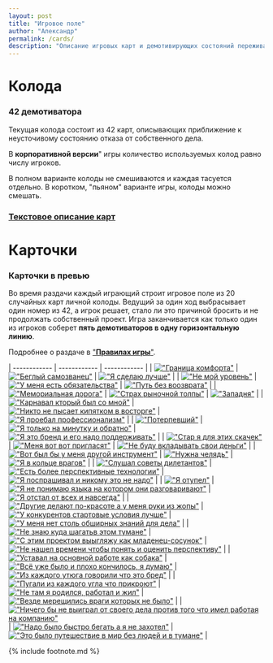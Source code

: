 ```yaml
---
layout: post
title: "Игровое поле"
author: "Александр"
permalink: /cards/
description: "Описание игровых карт и демотивирующих состояний переживаемых в процессе отказа от продолжения собственного проекта в пользу работы по найму" 
---
```


# Колода

### 42 демотиватора

Текущая колода состоит из 42 карт, описывающих приближение к неусточивому состоянию отказа от собственного дела.  

В **корпоративной версии**" игры количество используемых колод равно числу игроков.

В полном варианте колоды не смешиваются и каждая тасуется отдельно. В коротком, "пьяном" варианте игры, колоды можно смешать. 

### [Текстовое описание карт](/_cards/)

# Карточки

### Карточки в превью

Во время раздачи каждый играющий строит игровое поле из 20 случайных карт личной колоды. Ведущий за один ход выбрасывает один номер из 42, а игрок решает, стало ли это причиной бросить и не продолжать собственный проект. Игра заканчивается как только один из игроков соберет **пять демотиваторов в одну горизонтальную линию**. 

Подробнее о раздаче в ["**Правилах игры**"](/rules/). 

| ------------ | ------------ | ------------ |
| <a href="/ComfortLimitReached/">!["Граница комфорта"](../_img/1_m.svg)</a> | <a href="/UnmaskingTheImpostor/">!["Беглый самозванец"](../_img/2_m.svg)</a> | <a href="/IDoBetter/">!["Я сделаю лучше"](../_img/3_m.svg)</a> | 
| <a href="/Hierarchy/ ">!["Не мой уровень"](../_img/4_m.svg)</a> | <a href="/Obligation/">!["У меня есть  обязательства"](../_img/5_m.svg)</a> | <a href="/WithoutReturn/">!["Путь без воозврата"](../_img/6_m.svg)</a> |
| <a href="/WreathsOnPillars/">!["Мемориальная дорога"](../_img/7_m.svg)</a> | <a href="/Agoraphobia/">!["Страх рыночной толпы"](../_img/8_m.svg)</a> | <a href="/Claustrophobia/">!["Западня"](../_img/9_m.svg)</a> | 
| <a href="/Prosperity/">!["Карнавал кторый был со мной"](../_img/10_m.svg)</a> | <a href="/NoApplause/">!["Никто не пысает кипятком в восторге"](../_img/11_m.svg)</a> | <a href="/DoubtAboutProfessionalism/">!["Я проебал профессионализм"](../_img/12_m.svg)</a> |
| <a href="/Hype/">!["Потерпевший"](../_img/13_m.svg)</a> | <a href="/Intermit/">!["Я только на минутку и обратно"](../_img/14_m.svg)</a> | <a href="/SupportMyBrand/">!["Я это бренд и его надо поддерживать"](../_img/15_m.svg)</a> | 
| <a href="/ChairDays/">!["Стар я для этих скачек"](../_img/16_m.svg)</a> | <a href="/WaitingForAnInvite/">!["Меня вот вот пригласят"](../_img/17_m.svg)</a> | <a href="/NotAPriority/">!["Не буду вкладывать свои деньги"](../_img/18_m.svg)</a> |
| <a href="/OtherTool/">!["Вот был бы у меня другой инструмент"](../_img/19_m.svg)</a> | <a href="/NeedAServant/">!["Нужна челядь"](../_img/20_m.svg)</a> | <a href="/EnemiesAllAround/">!["Я в кольце врагов"](../_img/21_m.svg)</a> | 
| <a href="/AmateurTips/">!["Слушал советы дилетантов"](../_img/22_m.svg)</a> | <a href="/NewToys/">!["Есть более перспективные технологии"](../_img/23_m.svg)</a> | <a href="/NoLocalMarket/">!["Я поспрашивал и никому это не надо"](../_img/24_m.svg)</a> |
| <a href="/ImaginaryDementia/">!["Я отупел"](../_img/25_m.svg)</a> | <a href="/AnotherLanguage/">!["Я не понимаю языка на котором они разговаривают"](../_img/26_m.svg)</a> | <a href="/BehindInTheRace/">!["Я отстал от всех и навсегда"](../_img/27_m.svg)</a> | 
| <a href="/OthersHaveItBetter/">!["Другие делают по-красоте а у меня руки из жопы"](../_img/28_m.svg)</a> | <a href="/Handicap/">!["У конкурентов стартовые условия лучше"](../_img/29_m.svg)</a> | <a href="/CompetenceDeficit/">!["У меня нет столь обширных знаний для дела"](../_img/30_m.svg)</a> |
| <a href="/OutOfFocus/">!["Не знаю куда шагатьв этом тумане"](../_img/31_m.svg)</a> | <a href="/DontLoseFace/">!["С этим проектом выыгляжу как младенец-сосунок"](../_img/32_m.svg)</a> | <a href="/DidNotHaveEnoughTime/">!["Не нашел времени чтобы понять и оценить перспективу"](../_img/33_m.svg)</a> | 
| <a href="/CumulativeFatigue/">!["Уставал на основной работе как собака"](../_img/34_m.svg)</a> | <a href="/EverythingWas/">!["Всё уже было и плохо кончилось, я думаю"](../_img/35_m.svg)</a> | <a href="/UninvitedExpert/">!["Из каждого утюга говорили что это бред"](../_img/36_m.svg)</a> | 
| <a href="/SignsOfTrouble/">!["Пугали из каждого угла что прикроют"](../_img/37_m.svg)</a> | <a href="/OffTheField/">!["Не там я родился, работал и жил"](../_img/38_m.svg)</a> | <a href="/ImaginaryHazards/">!["Везде мерещились враги которых не было"](../_img/39_m.svg)</a> | 
| <a href="/ExchangeOfNothingForNothing/">!["Ничего бы не выиграл от своего дела против того что имел работая на компанию"](../_img/40_m.svg)</a> | <a href="/SnailHouse/">!["Надо было быстро бегать а я не захотел"](../_img/41_m.svg)</a> | <a href="/Limbo/">!["Это было путешествие в мир без людей и в тумане"](../_img/42_m.svg)</a> |

{% include footnote.md %} 
